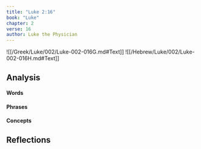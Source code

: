 ```yaml
---
title: "Luke 2:16"
book: "Luke"
chapter: 2
verse: 16
author: Luke the Physician
---
```

![[/Greek/Luke/002/Luke-002-016G.md#Text]]
![[/Hebrew/Luke/002/Luke-002-016H.md#Text]]

## Analysis

#### Words

#### Phrases

#### Concepts

## Reflections
